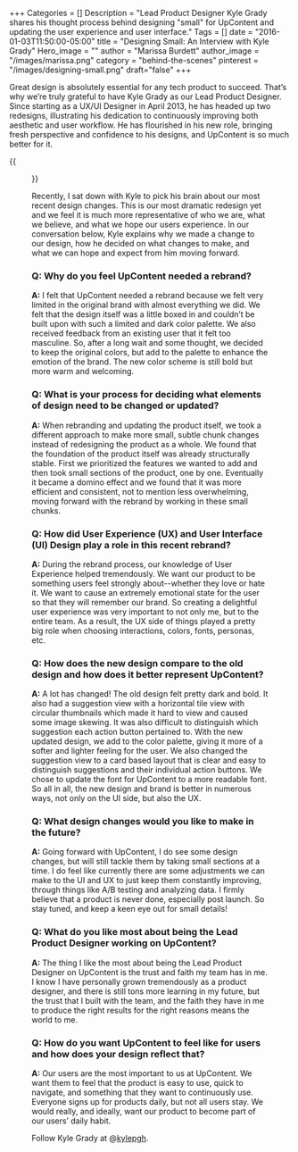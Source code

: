 +++
Categories = []
Description = "Lead Product Designer Kyle Grady shares his thought process behind designing "small" for UpContent and updating the user experience and user interface."
Tags = []
date = "2016-01-03T11:50:00-05:00"
title = "Designing Small: An Interview with Kyle Grady"
Hero_image = ""
author = "Marissa Burdett"
author_image = "/images/marissa.png"
category = "behind-the-scenes"
pinterest = "/images/designing-small.png"
draft="false"
+++

Great design is absolutely essential for any tech product to succeed. That’s why we’re truly grateful to have Kyle Grady as our Lead Product Designer. Since starting as a UX/UI Designer in April 2013, he has headed up two redesigns, illustrating his dedication to continuously improving both aesthetic and user workflow. He has flourished in his new role, bringing fresh perspective and confidence to his designs, and UpContent is so much better for it.

{{<figure src="/images/kyle-portrait.jpg" title="" alt="Kyle Grady" caption-top="false">}}

Recently, I sat down with Kyle to pick his brain about our most recent design changes. This is our most dramatic redesign yet and we feel it is much more representative of who we are, what we believe, and what we hope our users experience. In our conversation below, Kyle explains why we made a change to our design, how he decided on what changes to make, and what we can hope and expect from him moving forward.

### Q: Why do you feel UpContent needed a rebrand?

**A:** I felt that UpContent needed a rebrand because we felt very limited in the original brand with almost everything we did. We felt that the design itself was a little boxed in and couldn’t be built upon with such a limited and dark color palette. We also received feedback from an existing user that it felt too masculine. So, after a long wait and some thought, we decided to keep the original colors, but add to the palette to enhance the emotion of the brand. The new color scheme is still bold but more warm and welcoming.

### Q: What is your process for deciding what elements of design need to be changed or updated?

**A:** When rebranding and updating the product itself, we took a different approach to make more small, subtle chunk changes instead of redesigning the product as a whole. We found that the foundation of the product itself was already structurally stable. First we prioritized the features we wanted to add and then took small sections of the product, one by one. Eventually it became a domino effect and we found that it was more efficient and consistent, not to mention less overwhelming, moving forward with the rebrand by working in these small chunks.

### Q: How did User Experience (UX) and User Interface (UI) Design play a role in this recent rebrand?

**A:** During the rebrand process, our knowledge of User Experience helped tremendously. We want our product to be something users feel strongly about--whether they love or hate it. We want to cause an extremely emotional state for the user so that they will remember our brand. So creating a delightful user experience was very important to not only me, but to the entire team. As a result, the UX side of things played a pretty big role when choosing interactions, colors, fonts, personas, etc.

### Q: How does the new design compare to the old design and how does it better represent UpContent?

**A:** A lot has changed! The old design felt pretty dark and bold. It also had a suggestion view with a horizontal tile view with circular thumbnails which made it hard to view and caused some image skewing. It was also difficult to distinguish which suggestion each action button pertained to. With the new updated design, we add to the color palette, giving it more of a softer and lighter feeling for the user. We also changed the suggestion view to a card based layout that is clear and easy to distinguish suggestions and their individual action buttons. We chose to update the font for UpContent to a more readable font. So all in all, the new design and brand is better in numerous ways, not only on the UI side, but also the UX.

### Q: What design changes would you like to make in the future?

**A:** Going forward with UpContent, I do see some design changes, but will still tackle them by taking small sections at a time. I do feel like currently there are some adjustments we can make to the UI and UX to just keep them constantly improving, through things like A/B testing and analyzing data. I firmly believe that a product is never done, especially post launch. So stay tuned, and keep a keen eye out for small details!

### Q: What do you like most about being the Lead Product Designer working on UpContent?

**A:** The thing I like the most about being the Lead Product Designer on UpContent is the trust and faith my team has in me. I know I have personally grown tremendously as a product designer, and there is still tons more learning in my future, but the trust that I built with the team, and the faith they have in me to produce the right results for the right reasons means the world to me.

### Q: How do you want UpContent to feel like for users and how does your design reflect that?

**A:** Our users are the most important to us at UpContent. We want them to feel that the product is easy to use, quick to navigate, and something that they want to continuously use. Everyone signs up for products daily, but not all users stay. We would really, and ideally, want our product to become part of our users’ daily habit.

Follow Kyle Grady at @[kylepgh](http://twitter.com/kylepgh).
